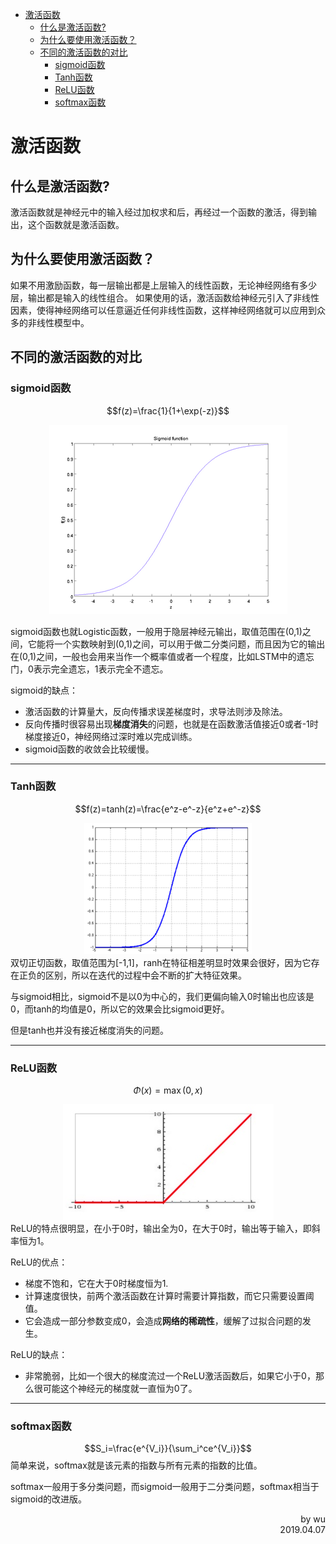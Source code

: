 <!-- TOC -->

- [激活函数](#激活函数)
    - [什么是激活函数?](#什么是激活函数)
    - [为什么要使用激活函数？](#为什么要使用激活函数)
    - [不同的激活函数的对比](#不同的激活函数的对比)
        - [sigmoid函数](#sigmoid函数)
        - [Tanh函数](#tanh函数)
        - [ReLU函数](#relu函数)
        - [softmax函数](#softmax函数)

<!-- /TOC -->
# 激活函数
## 什么是激活函数?
激活函数就是神经元中的输入经过加权求和后，再经过一个函数的激活，得到输出，这个函数就是激活函数。

## 为什么要使用激活函数？
如果不用激励函数，每一层输出都是上层输入的线性函数，无论神经网络有多少层，输出都是输入的线性组合。
如果使用的话，激活函数给神经元引入了非线性因素，使得神经网络可以任意逼近任何非线性函数，这样神经网络就可以应用到众多的非线性模型中。

## 不同的激活函数的对比
### sigmoid函数
$$f(z)=\frac{1}{1+\exp(-z)}$$ 
<div align=center>
<img src='img/4.7.1.png'>
</div>

sigmoid函数也就Logistic函数，一般用于隐层神经元输出，取值范围在(0,1)之间，它能将一个实数映射到(0,1)之间，可以用于做二分类问题，而且因为它的输出在(0,1)之间，一般也会用来当作一个概率值或者一个程度，比如LSTM中的遗忘门，0表示完全遗忘，1表示完全不遗忘。

sigmoid的缺点：
- 激活函数的计算量大，反向传播求误差梯度时，求导法则涉及除法。
- 反向传播时很容易出现**梯度消失**的问题，也就是在函数激活值接近0或者-1时梯度接近0，神经网络过深时难以完成训练。
- sigmoid函数的收敛会比较缓慢。
----
### Tanh函数
$$f(z)=tanh(z)=\frac{e^z-e^-z}{e^z+e^-z}$$
<div align=center>
<img src='img/4.7.2.png'>
</div>
双切正切函数，取值范围为[-1,1]，ranh在特征相差明显时效果会很好，因为它存在正负的区别，所以在迭代的过程中会不断的扩大特征效果。

与sigmoid相比，sigmoid不是以0为中心的，我们更偏向输入0时输出也应该是0，而tanh的均值是0，所以它的效果会比sigmoid更好。

但是tanh也并没有接近梯度消失的问题。

---

### ReLU函数
$$\Phi(x) = \max(0,x)$$
<div align=center>
<img src='img/4.7.3.png'>
</div>
ReLU的特点很明显，在小于0时，输出全为0，在大于0时，输出等于输入，即斜率恒为1。

ReLU的优点：
- 梯度不饱和，它在大于0时梯度恒为1.
- 计算速度很快，前两个激活函数在计算时需要计算指数，而它只需要设置阈值。
- 它会造成一部分参数变成0，会造成**网络的稀疏性**，缓解了过拟合问题的发生。

ReLU的缺点：
- 非常脆弱，比如一个很大的梯度流过一个ReLU激活函数后，如果它小于0，那么很可能这个神经元的梯度就一直恒为0了。
---
### softmax函数
$$S_i=\frac{e^{V_i}}{\sum_i^ce^{V_i}}$$
简单来说，softmax就是该元素的指数与所有元素的指数的比值。

softmax一般用于多分类问题，而sigmoid一般用于二分类问题，softmax相当于sigmoid的改进版。

<div style="text-align: right"> by wu </div>
<div style="text-align: right"> 2019.04.07 </div>